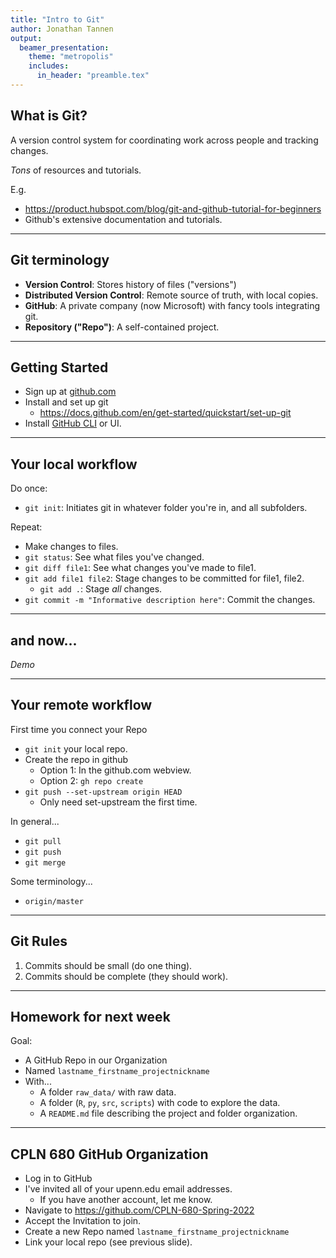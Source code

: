 ```yaml
---
title: "Intro to Git"
author: Jonathan Tannen
output: 
  beamer_presentation:
    theme: "metropolis"
    includes:
      in_header: "preamble.tex"
---
```


## What is Git?

A version control system for coordinating work across people and tracking changes.

*Tons* of resources and tutorials.

E.g.

- https://product.hubspot.com/blog/git-and-github-tutorial-for-beginners
- Github's extensive documentation and tutorials.

---

## Git terminology

- **Version Control**: Stores history of files ("versions") 
- **Distributed Version Control**: Remote source of truth, with local copies.
- **GitHub**: A private company (now Microsoft) with fancy tools integrating git.
- **Repository ("Repo")**:  A self-contained project.  

---

## Getting Started

- Sign up at [github.com](https://github.com/)  
- Install and set up git 
  - https://docs.github.com/en/get-started/quickstart/set-up-git
- Install [GitHub CLI](https://github.com/cli/cli#installation) or UI.

--- 

## Your local workflow

Do once:

- `git init`: Initiates git in whatever folder you're in, and all subfolders.


Repeat:

- Make changes to files.  
- `git status`: See what files you've changed.
- `git diff file1`: See what changes you've made to file1.
- `git add file1 file2`: Stage changes to be committed for file1, file2.
  - `git add .`: Stage *all* changes.  
- `git commit -m "Informative description here"`: Commit the changes.

----

## and now...

*Demo*

--- 

## Your remote workflow

First time you connect your Repo

- `git init` your local repo.
- Create the repo in github
  - Option 1: In the github.com webview.
  - Option 2: `gh repo create`
- `git push --set-upstream origin HEAD`
  - Only need set-upstream the first time.

In general...

- `git pull`
- `git push`
- `git merge`

Some terminology...  

- `origin/master`

---

## Git Rules

1. Commits should be small (do one thing).
2. Commits should be complete (they should work).

---

## Homework for next week

Goal:

- A GitHub Repo in our Organization
- Named `lastname_firstname_projectnickname`
- With...
  - A folder `raw_data/` with raw data.
  - A folder (`R`, `py`, `src`, `scripts`) with code to explore the data.
  - A `README.md` file describing the project and folder organization.
  
---

## CPLN 680 GitHub Organization

- Log in to GitHub
- I've invited all of your upenn.edu email addresses.
  - If you have another account, let me know.
- Navigate to https://github.com/CPLN-680-Spring-2022
- Accept the Invitation to join.
- Create a new Repo named `lastname_firstname_projectnickname`
- Link your local repo (see previous slide).




